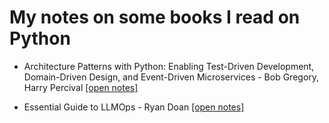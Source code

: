 # My notes on some books I read on Python


- Architecture Patterns with Python: Enabling Test-Driven Development, Domain-Driven Design, and Event-Driven Microservices - Bob Gregory, Harry Percival [[open notes]](./architecture-patterns-python/notes.md)

- Essential Guide to LLMOps -  Ryan Doan [[open notes]](./essential_giude_llmops/notes.md)



